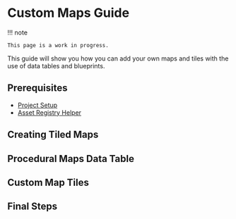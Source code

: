 # Custom Maps Guide

!!! note

    This page is a work in progress.

This guide will show you how you can add your own maps and tiles with the use of data tables and blueprints.

## Prerequisites

- [Project Setup](../../../Development/UnrealEngine/ProjectSetup.md)
- [Asset Registry Helper](https://cdn.discordapp.com/attachments/877980209083723797/908631102703403018/AssetRegistryHelper.zip)

## Creating Tiled Maps

## Procedural Maps Data Table

## Custom Map Tiles

## Final Steps
